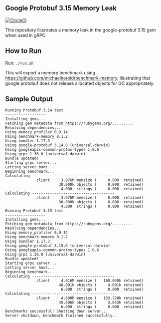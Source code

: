 
## Google Protobuf 3.15 Memory Leak

[![CircleCI](https://circleci.com/gh/splittingred/protobuf-315-leak/tree/main.svg?style=svg)](https://circleci.com/gh/splittingred/protobuf-315-leak/tree/main)

This repository illustrates a memory leak in the google-protobuf 3.15 gem when used in gRPC.

## How to Run

Run: `./run.sh`

This will export a memory benchmark using https://github.com/michaelherold/benchmark-memory, illustrating that
google protobuf does not release allocated objects for GC appropriately. 

## Sample Output

```
Running Protobuf 3.14 test
------------------
Installing gems...
Fetching gem metadata from https://rubygems.org/.........
Resolving dependencies...
Using memory_profiler 0.9.14
Using benchmark-memory 0.1.2
Using bundler 1.17.3
Using google-protobuf 3.14.0 (universal-darwin)
Using googleapis-common-protos-types 1.0.6
Using grpc 1.36.0 (universal-darwin)
Bundle updated!
Starting grpc server...
Letting server boot...
Beginning benchmark...
Calculating -------------------------------------
              client     3.976M memsize (     0.000  retained)
                        30.000k objects (     0.000  retained)
                         4.000  strings (     0.000  retained)
Calculating -------------------------------------
              client     3.976M memsize (     0.000  retained)
                        30.000k objects (     0.000  retained)
                         4.000  strings (     0.000  retained)
Running Protobuf 3.15 test
------------------
Installing gems...
Fetching gem metadata from https://rubygems.org/.........
Resolving dependencies...
Using memory_profiler 0.9.14
Using benchmark-memory 0.1.2
Using bundler 1.17.3
Using google-protobuf 3.15.6 (universal-darwin)
Using googleapis-common-protos-types 1.0.6
Using grpc 1.36.0 (universal-darwin)
Bundle updated!
Starting grpc server...
Letting server boot...
Beginning benchmark...
Calculating -------------------------------------
              client     4.616M memsize (   160.040k retained)
                        46.001k objects (     4.001k retained)
                         6.000  strings (     0.000  retained)
Calculating -------------------------------------
              client     4.600M memsize (   153.720k retained)
                        45.606k objects (     3.843k retained)
                         6.000  strings (     0.000  retained)
Benchmarks successful! Shutting down server...
Server shutdown, benchmark finished successfully.
```
